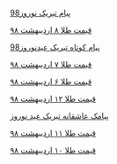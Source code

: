 <a href="https://paghman.ir/2019/02/11/پیام-تبریک-نوروز98-پیام-تبریک-عید-نوروز۹/">پیام تبریک نوروز98</a>

<a href="https://paghman.ir/2019/02/11/قیمت-طلا-امروز-۹۸-قیمت-طلا-۸-اردیبهشت-۹/">قیمت طلا ۸ اردیبهشت ۹۸</a>

<a href="https://paghman.ir/2019/02/11/پیام-کوتاه-تبریک-عیدنوروز98-جملات-زیبا،/">پیام کوتاه تبریک عیدنوروز98</a>

<a href="https://paghman.ir/2019/02/11/قیمت-طلا-امروز-۹۸-قیمت-طلا-۷-اردیبهشت-۹/">قیمت طلا ۷ اردیبهشت ۹۸</a>

<a href="https://paghman.ir/2019/02/11/قیمت-طلا-امروز-۹۸-قیمت-طلا-۶-اردیبهشت-۹/">قیمت طلا ۶ اردیبهشت ۹۸</a>

<a href="https://paghman.ir/2019/02/16/قیمت-طلا-امروز-۹۸-قیمت-طلا-۱۲-اردیبهشت/">قیمت طلا ۱۲ اردیبهشت ۹۸</a>

<a href="https://paghman.ir/2019/02/16/پیامک-عاشقانه-تبریک-عید-نوروز-اس-ام-اس/">پیامک عاشقانه تبریک عید نوروز</a>

<a href="https://paghman.ir/2019/02/15/قیمت-طلا-امروز-۹۸-قیمت-طلا-۱۱-اردیبهشت/">قیمت طلا ۱۱ اردیبهشت ۹۸</a>

<a href="https://paghman.ir/2019/02/15/قیمت-طلا-امروز-۹۸-قیمت-طلا-۱۰-اردیبهشت/">قیمت طلا ۱۰ اردیبهشت ۹۸</a>
